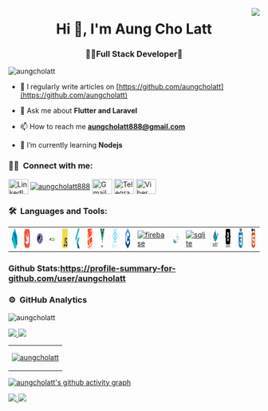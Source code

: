 <p>
<!--   <a href="https://count.getloli.com/"><img src="https://count.getloli.com/get/@:AprilViolet?theme=moebooru"></a> -->
  <img src="https://weather-icon.journeyad.repl.co/@shenzhen?v=1" align="right">
</p>

<h1 align="center">Hi 👋, I'm Aung Cho Latt</h1>
<h3 align="center">👨‍💻Full Stack Developer🤟</h3>

<p align="left"> <img src="https://komarev.com/ghpvc/?username=aungcholatt&label=Profile%20views&color=0e75b6&style=flat" alt="aungcholatt" /> </p>

<!-------- No yet------
- 👨‍💻 All of my projects are available at [https://www.facebook.com/profile.php?id=100009292796950](https://www.facebook.com/profile.php?id=100009292796950) 
------->

<!-- - 🔭 I’m currently working on https://www.kioskthailand.com/ -->

- 📝 I regularly write articles on [https://github.com/aungcholatt](https://github.com/aungcholatt)

- 💬 Ask me about **Flutter and Laravel**

- 📫 How to reach me **aungcholatt888@gmail.com**

- 🌱 I’m currently learning **Nodejs**

<!-- <p align="">
- ⚡ Fun fact **Self taught individual with more than 3 year of experience.**
</p> -->


<!--   <p>
  Liked some of my work? Buy me a coffee (or more likely a beer)

<a href="https://www.buymeacoffee.com/hoc081098" target="_blank"><img src="https://cdn.buymeacoffee.com/buttons/v2/default-blue.png" alt="Buy Me A Coffee" height=64></a>
</p> -->
<h3 align="left">🤝🏻 &nbsp;Connect with me:</h3>
<p align="left">
  <a href="https://www.linkedin.com/in/aungcho-latt-580755243/" target="blank"><img align="center" src="https://edent.github.io/SuperTinyIcons/images/svg/linkedin.svg"  title="LinkedIn" height="30" width="40"/></a>
<a href="https://www.facebook.com/profile.php?id=100009292796950" target="blank"><img align="center" src="https://raw.githubusercontent.com/rahuldkjain/github-profile-readme-generator/master/src/images/icons/Social/facebook.svg" alt="aungcholatt888" height="30" width="40" /></a>
<a href="https://aungcholatt888@gmail.com" target="blank"><img align="center" src="https://edent.github.io/SuperTinyIcons/images/svg/gmail.svg" title="Gmail" height="30" width="40"/></a>
  <a href="https://t.me/AungChoLatt" target="blank"><img align="center" src="https://edent.github.io/SuperTinyIcons/images/svg/telegram.svg" title="Telegram" height="30" width="40"/><a/>
    <a href="viber://contact?number=%2B959453391177" target="blank"><img align="center" src="https://edent.github.io/SuperTinyIcons/images/svg/viber.svg" title="Viber" height="30" width="40"/></a>
 </p>
  
<!--  <h3>Skills</h3> -->
<!-- [![ReactiveX](https://img.shields.io/badge/reactiveX-%23E4405F.svg?&style=for-the-badge)](https://github.com/ReactiveX/rxdart) -->
<!-- [![Kotlin](https://img.shields.io/badge/kotlin-%23FF5722.svg?&style=for-the-badge&logo=kotlin&logoColor=white)](https://github.com/Kotlin-Android-Open-Source)
[![Android](https://img.shields.io/badge/android-teal.svg?&style=for-the-badge&logo=android&logoColor=white")](https://github.com/Kotlin-Android-Open-Source) -->

<!-- [![Swift](https://img.shields.io/badge/swift-%23FFac45.svg?&style=for-the-badge&logo=swift&logoColor=white)](https://github.com/hoc081098/PhDownloader)
[![iOS](https://img.shields.io/badge/iOS-%23000000.svg?&style=for-the-badge&logo=ios&logoColor=white")](https://github.com/hoc081098/search-book-MVVM-MVI-RxSwift)
[![Flutter](https://img.shields.io/badge/flutter-%233498DB.svg?&style=for-the-badge&logo=flutter&logoColor=white)](https://github.com/hoc081098/rx_shared_preferences)
[![Dart](https://img.shields.io/badge/dart-%231DA1F2.svg?&style=for-the-badge&logo=dart&logoColor=white)](https://pub.dev/packages/disposebag) -->

<!-- ![JavaScript](https://img.shields.io/badge/-JavaScript-05122A?style=flat&logo=javascript)
![Node.js](https://img.shields.io/badge/-Node.js-05122A?style=flat&logo=node.js)
![React](https://img.shields.io/badge/-React-05122A?style=flat&logo=react)
![C++](https://img.shields.io/badge/-C++-05122A?style=flat&logo=C%2B%2B&logoColor=00599C)
![Visual Studio Code](https://img.shields.io/badge/-Visual%20Studio%20Code-05122A?style=flat&logo=visual-studio-code&logoColor=007ACC) -->
<h3 align="left">🛠 &nbsp;Languages and Tools:</h3>
<p align="center"> 
<table>
  <tr>
  <td>
 <a href="https://developer.mozilla.org/en-US/docs/Web/Dart" target="_blank"><img src="https://raw.githubusercontent.com/devicons/devicon/master/icons/dart/dart-original.svg" alt="dart" width="40" height="40"/></a> 
   </td>
     <td>
 <a href="https://developer.mozilla.org/en-US/docs/Web/Swift" target="_blank"><img src="https://raw.githubusercontent.com/devicons/devicon/master/icons/swift/swift-original.svg" alt="swift" width="40" height="40"/></a> 
   </td>
    <td>
<a href="https://www.php.net" target="_blank"><img src="https://raw.githubusercontent.com/devicons/devicon/master/icons/php/php-original.svg" alt="php" width="40" height="40"/></a> 
  </td>
    <td>
      <a href="https://nodejs.org" target="_blank"><img src="https://raw.githubusercontent.com/devicons/devicon/master/icons/nodejs/nodejs-original-wordmark.svg" alt="nodejs" width="40" height="40"/> </a>
    </td>
  <td>
 <a href="https://developer.mozilla.org/en-US/docs/Web/JavaScript" target="_blank"><img src="https://raw.githubusercontent.com/devicons/devicon/master/icons/javascript/javascript-original.svg" alt="javascript" width="40" height="40"/></a> 
   </td>
    <td>
 <a href="https://developer.mozilla.org/en-US/docs/Web/Flutter" target="_blank"><img src="https://raw.githubusercontent.com/devicons/devicon/master/icons/flutter/flutter-original.svg" alt="flutter" width="40" height="40"/></a> 
   </td>
     <td>
 <a href="https://laraval.com" target="_blank"><img src="https://raw.githubusercontent.com/devicons/devicon/master/icons/laravel/laravel-plain-wordmark.svg" alt="laravel" width="40" height="40"/></a> 
   </td>
     <td>
   <a href="https://vuejs.org/" target="_blank"><img src="https://raw.githubusercontent.com/devicons/devicon/master/icons/vuejs/vuejs-original-wordmark.svg" alt="vuejs" width="40" height="40"/></a> 
    </td>
    <td>
      <a href="https://reactjs.org/" target="_blank"> <img src="https://raw.githubusercontent.com/devicons/devicon/master/icons/react/react-original-wordmark.svg" alt="react" width="40" height="40"/> </a>
    </td>
   <td>
  <a href="https://www.w3schools.com/cpp/" target="_blank"> <img src="https://raw.githubusercontent.com/devicons/devicon/master/icons/cplusplus/cplusplus-original.svg" alt="cplusplus" width="40" height="40"/> </a>
  </td>
   <td>
  <a href="https://firebase.google.com/" target="_blank"> <img src="https://www.vectorlogo.zone/logos/firebase/firebase-icon.svg" alt="firebase" width="40" height="40"/> </a> 
 </td>
   <td>
  <a href="https://www.mysql.com" target="_blank"><img src="https://raw.githubusercontent.com/devicons/devicon/master/icons/mysql/mysql-original-wordmark.svg" alt="mysql" width="40" height="40"/></a> 
   </td>
    <td>
      <a href="https://www.sqlite.org/" target="_blank"> <img src="https://www.vectorlogo.zone/logos/sqlite/sqlite-icon.svg" alt="sqlite" width="40" height="40"/> </a>
    </td>
    <td>
      <a href="https://www.docker.com/" target="_blank"> <img src="https://raw.githubusercontent.com/devicons/devicon/master/icons/docker/docker-original-wordmark.svg" alt="docker" width="40" height="40"/> </a>
    </td>
  <td>
 <a href="https://getbootstrap.com" target="_blank"><img src="https://raw.githubusercontent.com/devicons/devicon/master/icons/bootstrap/bootstrap-plain-wordmark.svg" alt="bootstrap" width="40" height="40"/></a> 
   </td>
  <td>
<a href="https://www.w3schools.com/css" target="_blank"><img src="https://raw.githubusercontent.com/devicons/devicon/master/icons/css3/css3-original-wordmark.svg" alt="css3" width="40" height="40"/></a>
   </td>
  <td>
 <a href="https://www.w3.org/html" target="_blank"><img src="https://raw.githubusercontent.com/devicons/devicon/master/icons/html5/html5-original-wordmark.svg" alt="html5" width="40" height="40"/></a>
  </td>
  </tr>
  </table>
</p>

<h3>Github Stats:<a href="https://profile-summary-for-github.com/user/aungcholatt">https://profile-summary-for-github.com/user/aungcholatt</a></h3>
 <h3 align="left">⚙️ &nbsp;GitHub Analytics</h3>
<p><img src="https://github-readme-streak-stats.herokuapp.com/?user=aungcholatt" alt="aungcholatt" /></p>

<!-- [![aungcholatt's github stats](https://github-readme-stats.vercel.app/api?username=aungcholatt&show_icons=true&show_icons=true&theme=buefy&count_private=true&cache_seconds=1800&line_height=24)](https://github.com/aungcholatt)
[![Top Langs](https://github-readme-stats.vercel.app/api/top-langs/?username=aungcholatt&show_icons=true&theme=buefy&layout=compact&cache_seconds=1800&langs_count=8)](https://github.com/aungcholatt)
[![aungcholatt's wakatime stats](https://github-readme-stats.vercel.app/api/wakatime?username=aungcholatt&layout=compact&bg_color=ffffff)](https://github.com/aungcholatt) -->
 <p align="left">
<a href="https://github.com/aungcholatt">
  <img height="180em" src="https://github-readme-stats-eight-theta.vercel.app/api?username=aungcholatt&show_icons=true&theme=buefy&include_all_commits=true&count_private=true"/>
  <img height="180em" src="https://github-readme-stats-eight-theta.vercel.app/api/top-langs/?username=aungcholatt&layout=compact"/>
</a>
</p>
<table>
  <tr>
  <td>
<p align="left"> <a href="https://.com"><img src="https://github-profile-trophy.vercel.app/?username=aungcholatt" alt="aungcholatt"/></a> </p>
 </td>
  </tr>
  </table>



[![aungcholatt's github activity graph](https://github-readme-activity-graph.cyclic.app/graph?username=aungcholatt&theme=dark)](https://github.com/ashutosh00710/github-readme-activity-graph)

 <a href="https://commits.top/vietnam.html">
  <img src="http://iot.fbiego.com/api/v1/commits?user=aungcholatt&country=Myanmar&bg_color=#00FF00&text_color=fafafa&border_color=293035">
  </a>
  <a href="https://commits.top/vietnam_private.html">
  <img src="http://iot.fbiego.com/api/v1/commits?user=aungcholatt&country=VietNam_private&bg_color=293035&text_color=fafafa&border_color=293035">
  </a>


